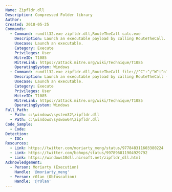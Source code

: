 ```yaml
---
Name: Zipfldr.dll
Description: Compressed Folder library
Author:
Created: 2018-05-25
Commands:
  - Command: rundll32.exe zipfldr.dll,RouteTheCall calc.exe
    Description: Launch an executable payload by calling RouteTheCall.
    Usecase: Launch an executable.
    Category: Execute
    Privileges: User
    MitreID: T1085
    MitreLink: https://attack.mitre.org/wiki/Technique/T1085
    OperatingSystem: Windows
  - Command: rundll32.exe zipfldr.dll,RouteTheCall file://^C^:^/^W^i^n^d^o^w^s^/^s^y^s^t^e^m^3^2^/^c^a^l^c^.^e^x^e
    Description: Launch an executable payload by calling RouteTheCall (obfuscated).
    Usecase: Launch an executable.
    Category: Execute
    Privileges: User
    MitreID: T1085
    MitreLink: https://attack.mitre.org/wiki/Technique/T1085
    OperatingSystem: Windows
Full_Path:
  - Path: c:\windows\system32\zipfldr.dll
  - Path: c:\windows\syswow64\zipfldr.dll
Code_Sample:
  - Code:
Detection:
  - IOC:
Resources:
  - Link: https://twitter.com/moriarty_meng/status/977848311603380224
  - Link: https://twitter.com/bohops/status/997896811904929792
  - Link: https://windows10dll.nirsoft.net/zipfldr_dll.html
Acknowledgement:
  - Person: Moriarty (Execution)
    Handle: '@moriarty_meng'
  - Person: r0lan (Obfuscation)
    Handle: '@r0lan'
---
```

